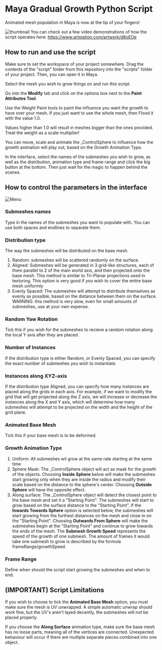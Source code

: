 # Maya Gradual Growth Python Script
Animated mesh population in Maya is now at the tip of your fingers!

![thumbnail](https://user-images.githubusercontent.com/64153611/110856040-ccb96a80-82bf-11eb-8b77-29abb6124823.png)
You can check out a few video demonstrations of how the script operates here: https://www.artstation.com/artwork/d8oEOe


## How to run and use the script
Make sure to set the workspace of your project somewhere. Drag the contents of the "script" folder from this repository into the "scripts" folder of your project. Then, you can open it in Maya.

Select the mesh you wish to grow things on and run this script.

Go into the **Modify** tab and click on the options box next to the **Paint Attributes Tool**.

Use the Weight Paint tools to paint the influence you want the growth to have over your mesh. If you just want to use the whole mesh, then Flood it with the value 1.0.

Values higher than 1.0 will result in meshes bigger than the ones provided. Treat the weight as a scale multiplier!

You can move, scale and animate the _ControlSphere to influence how the growth animation will play out, based on the Growth Animation Type.

In the interface, select the names of the submeshes you wish to grow, as well as the distribution, animation type and frame range and click the big button at the bottom. Then just wait for the magic to happen behind the scenes.

## How to control the parameters in the interface

![Menu](https://user-images.githubusercontent.com/64153611/110856440-4cdfd000-82c0-11eb-9ce9-bb4cbc263241.png)

### Submeshes names

Type in the names of the submeshes you want to populate with. You can use both spaces and endlines to separate them.

### Distribution type

The way the submeshes will be distributed on the base mesh.

1. Random: submeshes will be scattered randomly on the surface.
2. Aligned: Submeshes will be generated in 3 grid-like structures, each of them parallel to 2 of the main world axis, and then projected onto the base mesh. This method is similar to Tri-Planar projections used in texturing. This option is very good if you wish to cover the entire base mesh uniformly
3. Evenly Spaced: The submeshes will attempt to distribute themselves as evenly as possible, based on the distance between them on the surface. WARNING: this method is very slow, even for small amounts of submeshes, use at your own expense.

### Random Yaw Rotation

Tick this if you wish for the submeshes to recieve a random rotation along the local Y axis after they are placed.

### Number of Instances

If the distribution type is either Random, or Evenly Spaced, you can specify the exact number of submeshes you wish to instantiate.

### Instances along XYZ-axis

If the distribution type Aligned, you can specify how many instances are placed along the grids in each axis. For example, if we want to modify the grid that will get projected along the Z axis, we will increase or decrease the instances along the X and Y axis, which will determine how many submeshes will attempt to be projected on the width and the height of the grid plane.

### Animated Base Mesh

Tick this if your base mesh is to be deformed.

### Growth Animation Type

1. Uniform: All submeshes wil grow at the same rate starting at the same time
2. Sphere Mask: The _ControlSphere object will act as mask for the growth of the objects. Choosing **Inside Sphere** below will make the submeshes start growing only when they are inside the radius and modify their scale based on the distance to the sphere's center. Choosing **Outside Sphere** will have the opposite effect.
3. Along surface: The _ControlSphere object will detect the closest point to the base mesh and set it a "Starting Point". The submeshes will start to grow based on the surface distance to the "Starting Point". If the **Inwards Towards Sphere** option is selected below, the submeshes will start growing from the furthest distances on the mesh and close in on the "Starting Point". Choosing **Outwards From Sphere** will make the submeshes begin at the "Starting Point" and continue to grow towards the ends of the mesh. The **Submesh Growth Speed** represents the speed of the growth of one submesh. The amount of frames it would take one submesh to grow is described by the formula frameRange/growthSpeed.

### Frame Range

Define when should the script start growing the submeshes and when to end.

## (IMPORTANT) Script Limitations

If you wish to choose to tick the **Animated Base Mesh** option, you must make sure the mesh is UV unwrapped. A simple automatic unwrap should work fine, but the UV's aren't layed decently, the submeshes will not be placed properly.

If you choose the **Along Surface** animation type, make sure the base mesh has no loose parts, meaning all of the vertices are connected. Unexpected behaviour will occur if there are multiple separate pieces combined into one object.

